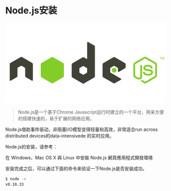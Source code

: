 # Node.js安装

![node.js.png](/image/node.js.png)

>Node.js是一个基于Chrome Javascript运行时建立的一个平台，用来方便的搭建快速的，易于扩展的网络应用。

Node.js借助事件驱动，非阻塞I/O模型变得轻量和高效，非常适合run across distributed devices的data-intensivede 的实时应用。

Node.js的安装，请参考：

在 Windows、Mac OS X 與 Linux 中安裝 Node.js 網頁應用程式開發環境

安装完成之后，可以通过下面的命令来验证一下Node.js是否安装成功。

```bash
$ node -v
v0.10.33
```
